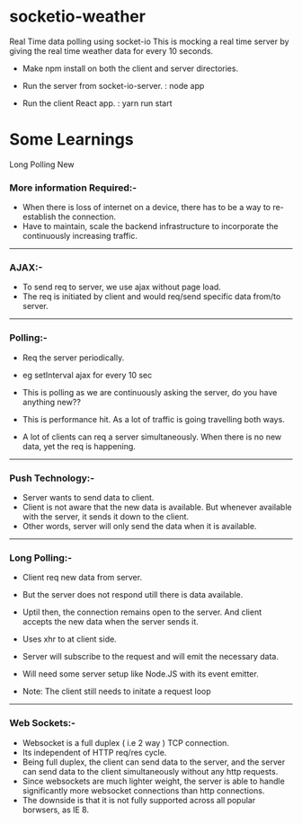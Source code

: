 # socketio-weather
Real Time data polling using socket-io
This is mocking a real time server by giving the real time weather data for every 10 seconds. 

* Make npm install on both the client and server directories.

* Run the server from socket-io-server. : node app

* Run the client React app. : yarn run start

#
# Some Learnings
Long Polling New

### More information Required:-

* When there is loss of internet on a device, there has to be a way to re-establish the connection.
* Have to maintain, scale the backend infrastructure to incorporate the continuously increasing traffic.
----------------------------------------------------------------------------------------------------------------------------------------

### AJAX:-

* To send req to server, we use ajax without page load. 
* The req is initiated by client and would req/send specific data from/to server.
----------------------------------------------------------------------------------------------------------------------------------------

### Polling:-

* Req the server periodically.
* eg setInterval ajax for every 10 sec
* This is polling as we are continuously asking the server, do you have anything new??

* This is performance hit. As a lot of traffic is going travelling both ways. 
* A lot of clients can req a server simultaneously. When there is no new data, yet the req is happening.
----------------------------------------------------------------------------------------------------------------------------------------

### Push Technology:-

* Server wants to send data to client. 
* Client is not aware that the new data is available. But whenever available with the server, it sends it down to the client.
* Other words, server will only send the data when it is available.
----------------------------------------------------------------------------------------------------------------------------------------

### Long Polling:-

* Client req new data from server.
* But the server does not respond utill there is data available.
* Uptil then, the connection remains open to the server. And client accepts the new data when the server sends it.

* Uses xhr to at client side.
* Server will subscribe to the request and will emit the necessary data.
* Will need some server setup like Node.JS with its event emitter.

* Note: The client still needs to initate a request loop
----------------------------------------------------------------------------------------------------------------------------------------

### Web Sockets:-

* Websocket is a full duplex ( i.e 2 way ) TCP connection.
* Its independent of HTTP req/res cycle.
* Being full duplex, the client can send data to the server, and the server can send data to the client simultaneously without any http requests. 
* Since websockets are much lighter weight, the server is able to handle significantly more websocket connections than http connections.
* The downside is that it is not fully supported across all popular borwsers, as IE 8.
